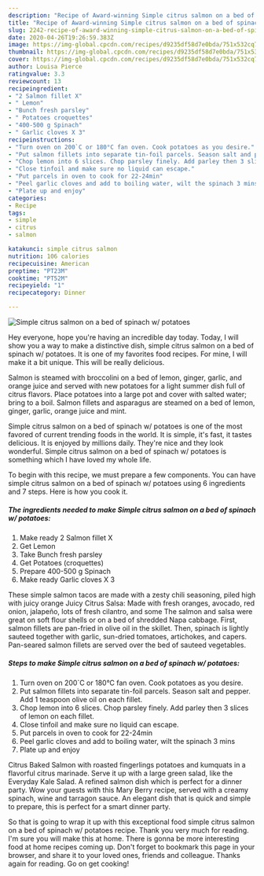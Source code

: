 ```yaml
---
description: "Recipe of Award-winning Simple citrus salmon on a bed of spinach w/ potatoes"
title: "Recipe of Award-winning Simple citrus salmon on a bed of spinach w/ potatoes"
slug: 2242-recipe-of-award-winning-simple-citrus-salmon-on-a-bed-of-spinach-w-potatoes
date: 2020-04-26T19:26:59.383Z
image: https://img-global.cpcdn.com/recipes/d9235df58d7e0bda/751x532cq70/simple-citrus-salmon-on-a-bed-of-spinach-w-potatoes-recipe-main-photo.jpg
thumbnail: https://img-global.cpcdn.com/recipes/d9235df58d7e0bda/751x532cq70/simple-citrus-salmon-on-a-bed-of-spinach-w-potatoes-recipe-main-photo.jpg
cover: https://img-global.cpcdn.com/recipes/d9235df58d7e0bda/751x532cq70/simple-citrus-salmon-on-a-bed-of-spinach-w-potatoes-recipe-main-photo.jpg
author: Louisa Pierce
ratingvalue: 3.3
reviewcount: 13
recipeingredient:
- "2 Salmon fillet X"
- " Lemon"
- "Bunch fresh parsley"
- " Potatoes croquettes"
- "400-500 g Spinach"
- " Garlic cloves X 3"
recipeinstructions:
- "Turn oven on 200`C or 180°C fan oven. Cook potatoes as you desire."
- "Put salmon fillets into separate tin-foil parcels. Season salt and pepper. Add 1 teaspoon olive oil on each fillet."
- "Chop lemon into 6 slices. Chop parsley finely. Add parley then 3 slices of lemon on each fillet."
- "Close tinfoil and make sure no liquid can escape."
- "Put parcels in oven to cook for 22-24min"
- "Peel garlic cloves and add to boiling water, wilt the spinach 3 mins"
- "Plate up and enjoy"
categories:
- Recipe
tags:
- simple
- citrus
- salmon

katakunci: simple citrus salmon 
nutrition: 106 calories
recipecuisine: American
preptime: "PT23M"
cooktime: "PT52M"
recipeyield: "1"
recipecategory: Dinner

---
```



![Simple citrus salmon on a bed of spinach w/ potatoes](https://img-global.cpcdn.com/recipes/d9235df58d7e0bda/751x532cq70/simple-citrus-salmon-on-a-bed-of-spinach-w-potatoes-recipe-main-photo.jpg)

Hey everyone, hope you're having an incredible day today. Today, I will show you a way to make a distinctive dish, simple citrus salmon on a bed of spinach w/ potatoes. It is one of my favorites food recipes. For mine, I will make it a bit unique. This will be really delicious.

Salmon is steamed with broccolini on a bed of lemon, ginger, garlic, and orange juice and served with new potatoes for a light summer dish full of citrus flavors. Place potatoes into a large pot and cover with salted water; bring to a boil. Salmon fillets and asparagus are steamed on a bed of lemon, ginger, garlic, orange juice and mint.

Simple citrus salmon on a bed of spinach w/ potatoes is one of the most favored of current trending foods in the world. It is simple, it's fast, it tastes delicious. It is enjoyed by millions daily. They're nice and they look wonderful. Simple citrus salmon on a bed of spinach w/ potatoes is something which I have loved my whole life.


To begin with this recipe, we must prepare a few components. You can have simple citrus salmon on a bed of spinach w/ potatoes using 6 ingredients and 7 steps. Here is how you cook it.

<!--inarticleads1-->

##### The ingredients needed to make Simple citrus salmon on a bed of spinach w/ potatoes:

1. Make ready 2 Salmon fillet X
1. Get  Lemon
1. Take Bunch fresh parsley
1. Get  Potatoes (croquettes)
1. Prepare 400-500 g Spinach
1. Make ready  Garlic cloves X 3


These simple salmon tacos are made with a zesty chili seasoning, piled high with juicy orange Juicy Citrus Salsa: Made with fresh oranges, avocado, red onion, jalapeño, lots of fresh cilantro, and some The salmon and salsa were great on soft flour shells or on a bed of shredded Napa cabbage. First, salmon fillets are pan-fried in olive oil in the skillet. Then, spinach is lightly sauteed together with garlic, sun-dried tomatoes, artichokes, and capers. Pan-seared salmon fillets are served over the bed of sauteed vegetables. 

<!--inarticleads2-->

##### Steps to make Simple citrus salmon on a bed of spinach w/ potatoes:

1. Turn oven on 200`C or 180°C fan oven. Cook potatoes as you desire.
1. Put salmon fillets into separate tin-foil parcels. Season salt and pepper. Add 1 teaspoon olive oil on each fillet.
1. Chop lemon into 6 slices. Chop parsley finely. Add parley then 3 slices of lemon on each fillet.
1. Close tinfoil and make sure no liquid can escape.
1. Put parcels in oven to cook for 22-24min
1. Peel garlic cloves and add to boiling water, wilt the spinach 3 mins
1. Plate up and enjoy


Citrus Baked Salmon with roasted fingerlings potatoes and kumquats in a flavorful citrus marinade. Serve it up with a large green salad, like the Everyday Kale Salad. A refined salmon dish which is perfect for a dinner party. Wow your guests with this Mary Berry recipe, served with a creamy spinach, wine and tarragon sauce. An elegant dish that is quick and simple to prepare, this is perfect for a smart dinner party. 

So that is going to wrap it up with this exceptional food simple citrus salmon on a bed of spinach w/ potatoes recipe. Thank you very much for reading. I'm sure you will make this at home. There is gonna be more interesting food at home recipes coming up. Don't forget to bookmark this page in your browser, and share it to your loved ones, friends and colleague. Thanks again for reading. Go on get cooking!
